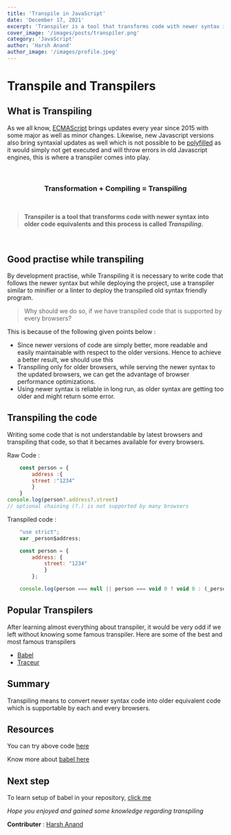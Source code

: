 ```yaml
---
title: 'Transpile in JavaScript'
date: 'December 17, 2021'
excerpt: 'Transpiler is a tool that transforms code with newer syntax into older code equivalents and this process is called Transpiling'
cover_image: '/images/posts/transpiler.png'
category: 'JavaScript'
author: 'Harsh Anand'
author_image: '/images/profile.jpeg'
---
```




# Transpile and Transpilers

## What is Transpiling
As we all know, [ECMAScript](https://learnwithharsh.me/blog/all-about-ecmascript) brings updates every year since 2015 with some major as well as minor changes. Likewise, new Javascript versions also bring syntaxial updates as well which is not possible to be [polyfilled](https://learnwithharsh.me/blog/introduction-to-polyfill) as it would simply not get executed and will throw errors in old Javascript engines, this is where a transpiler comes into play.

<br>

  ### <p align=center>Transformation + Compiling = Transpiling</p>
<br>

> **Transpiler is a tool that transforms code with newer syntax into older code equivalents and this process is called *Transpiling*.**

<br>

## Good practise while transpiling

By development practise, while Transpiling it is necessary to write code that follows the newer syntax but while deploying the project, use a transpiler similar to minifier or a linter to deploy the transpiled old syntax friendly program.

> Why should we do so, if we have transpiled code that is supported by every browsers?

This is because of the following given points below : 
*  Since newer versions of code are simply better, more readable and easily maintainable with respect to the older versions. Hence to achieve a better result, we should use this
* Transpiling only for older browsers, while serving the newer syntax to the updated browsers, we can get the advantage of browser performance optimizations.
* Using newer syntax is reliable in long run, as older syntax are getting too older and might return some error.

## Transpiling the code

Writing some code that is not understandable by latest browsers and transpiling that code, so that it becames available for every browsers.

Raw Code :

```js
    const person = {
        address :{
  	    street :"1234"
        }
    }
console.log(person?.address?.street)
// optional chaining (?.) is not supported by many browsers
```

Transpiled code :

```js
    "use strict";
    var _person$address;

    const person = {
        address: {
            street: "1234"
            }
        };

    console.log(person === null || person === void 0 ? void 0 : (_person$address = person.address) === null || _person$address === void 0 ? void 0 : _person$address.street);
```

## Popular Transpilers

After learning almost everything about transpiler, it would be very odd if we left without knowing some famous transpiler. Here are some of the best and most famous transpilers
* [Babel](https://babeljs.io/)
* [Traceur](https://github.com/google/traceur-compiler)


## Summary  

Transpiling means to convert newer syntax code into older equivalent code which is supportable by each and every browsers.

## Resources
You can try above code [here](https://babeljs.io/repl#?browsers=defaults%2C%20not%20ie%2011%2C%20not%20ie_mob%2011&build=&builtIns=false&corejs=3.6&spec=false&loose=false&code_lz=Q&debug=false&forceAllTransforms=false&shippedProposals=false&circleciRepo=&evaluate=false&fileSize=false&timeTravel=false&sourceType=module&lineWrap=true&presets=env%2Creact%2Cstage-2&prettier=false&targets=&version=7.15.8&externalPlugins=&assumptions=%7B%7D)

Know more about [babel here](https://learnwithharsh.me/blog/babel-transpiler)

## Next step
To learn setup of babel in your repository, [click me](https://learnwithharsh.me/blog/babel-transpiler)


*Hope you enjoyed and gained some knowledge regarding transpiling*

__Contributer__ : [Harsh Anand](https://github.com/its-me-Harsh-Anand)